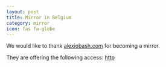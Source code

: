 ```yaml
---
layout: post
title: Mirror in Belgium
category: mirror
icon: fas fa-globe
---
```


We would like to thank [alexiobash.com](http://alexiobash.com/) for becoming a mirror.

They are offering the following access: [http](http://mirror.alexiobash.com/blackarch/)